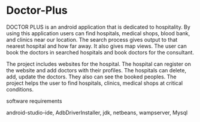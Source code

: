 # Doctor-Plus

DOCTOR PLUS is an android application that is dedicated to hospitality. By using this application users can find hospitals, medical shops, blood bank, and clinics
near our location. The search process gives output to that nearest hospital and how far away. It also gives map views. The user can book the doctors in searched 
hospitals and book doctors for the consultant.

The project includes websites for the hospital. The hospital can register on the website and add doctors with their profiles. The hospitals can delete, add, update
the doctors. They also can see the booked peoples. The project helps the user to find hospitals, clinics, medical shops at critical conditions.


software requirements

android-studio-ide, 
AdbDriverInstaller, 
jdk, 
netbeans, 
wampserver, 
Mysql
